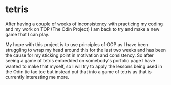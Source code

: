 # tetris

After having a couple of weeks of inconsistency with practicing my coding and my work on TOP (The Odin Project) I am back to try and make a new game that I can play. 

My hope with this project is to use principles of OOP as I have been struggling to wrap my head around this for the last two weeks and has been the cause for my sticking point in motivation and consistency. So after seeing a game of tetris embedded on somebody's porfolio page I have wanted to make that myself, so I will try to apply the lessons being used in the Odin tic tac toe but instead put that into a game of tetris as that is currently interesting me more. 
